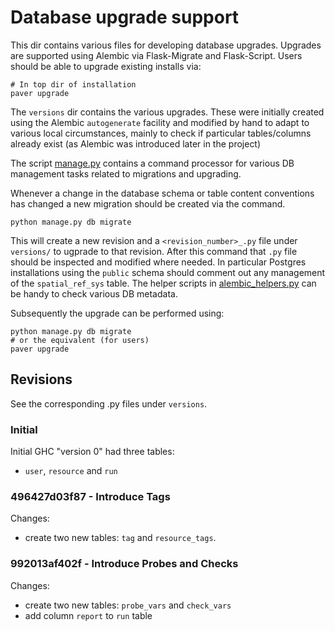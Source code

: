 # Database upgrade support

This dir contains various files for developing database upgrades.
Upgrades are supported using Alembic via Flask-Migrate
and Flask-Script.
Users should be able to upgrade existing installs via: 

	# In top dir of installation
	paver upgrade
	
The `versions` dir contains the various upgrades. These were
initially created using the Alembic `autogenerate` facility
and modified by hand to adapt to various local circumstances,
mainly to check if particular tables/columns already exist (as
Alembic was introduced later in the project)

The script [manage.py](../manage.py) contains a command processor
for various DB management tasks related to migrations and upgrading.

Whenever a change in the database schema or table content
conventions has changed a new migration should be created via the command.

	python manage.py db migrate
	
This will create a new revision and a `<revision_number>_.py` file 
under `versions/` to ugprade
to that revision. After this command that `.py` file should be inspected 
and modified where needed. In particular Postgres installations using the
`public` schema should comment out any management of the `spatial_ref_sys` table.
The helper scripts in [alembic_helpers.py](alembic_helpers.py) can be handy 
to check various DB metadata.

Subsequently the upgrade can be performed using:

	python manage.py db migrate
	# or the equivalent (for users) 
	paver upgrade

## Revisions

See the corresponding .py files under `versions`.

### Initial

Initial GHC "version 0" had three tables:

* `user`, `resource` and `run`

### 496427d03f87 - Introduce Tags

Changes: 

* create two new tables: `tag` and `resource_tags`.

### 992013af402f - Introduce Probes and Checks

Changes: 

* create two new tables: `probe_vars` and `check_vars`
* add column `report` to `run` table
